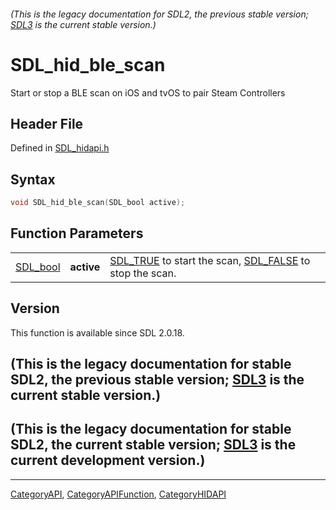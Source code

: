 ###### (This is the legacy documentation for SDL2, the previous stable version; [SDL3](https://wiki.libsdl.org/SDL3/) is the current stable version.)
# SDL_hid_ble_scan

Start or stop a BLE scan on iOS and tvOS to pair Steam Controllers

## Header File

Defined in [SDL_hidapi.h](https://github.com/libsdl-org/SDL/blob/SDL2/include/SDL_hidapi.h)

## Syntax

```c
void SDL_hid_ble_scan(SDL_bool active);
```

## Function Parameters

|                      |            |                                                                                  |
| -------------------- | ---------- | -------------------------------------------------------------------------------- |
| [SDL_bool](SDL_bool) | **active** | [SDL_TRUE](SDL_TRUE) to start the scan, [SDL_FALSE](SDL_FALSE) to stop the scan. |

## Version

This function is available since SDL 2.0.18.

## (This is the legacy documentation for stable SDL2, the previous stable version; [SDL3](https://wiki.libsdl.org/SDL3/) is the current stable version.)



## (This is the legacy documentation for stable SDL2, the current stable version; [SDL3](https://wiki.libsdl.org/SDL3/) is the current development version.)



----
[CategoryAPI](CategoryAPI), [CategoryAPIFunction](CategoryAPIFunction), [CategoryHIDAPI](CategoryHIDAPI)

